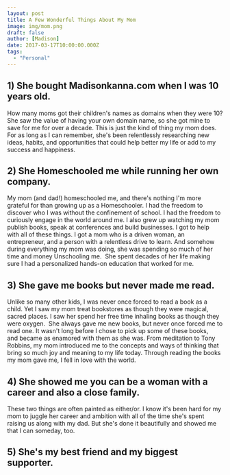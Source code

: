```yaml
---
layout: post
title: A Few Wonderful Things About My Mom
image: img/mom.png
draft: false
author: [Madison]
date: 2017-03-17T10:00:00.000Z
tags:
  - "Personal"
---
```


## 1) She bought Madisonkanna.com when I was 10 years old.

How many moms got their children's names as domains when they were 10? She saw the value of having your own domain name, so she got mine to save for me for over a decade. This is just the kind of thing my mom does. For as long as I can remember, she's been relentlessly researching new ideas, habits, and opportunities that could help better my life or add to my success and happiness.

## 2) She Homeschooled me while running her own company. 

My mom (and dad!) homeschooled me, and there's nothing I'm more grateful for than growing up as a Homeschooler. I had the freedom to discover who I was without the confinement of school. I had the freedom to curiously engage in the world around me. I also grew up watching my mom publish books, speak at conferences and build businesses. I got to help with all of these things. I got a mom who is a driven woman, an entrepreneur, and a person with a relentless drive to learn. And somehow during everything my mom was doing, she was spending so much of her time and money Unschooling me.  She spent decades of her life making sure I had a personalized hands-on education that worked for me.

## 3) She gave me books but never made me read. 

Unlike so many other kids, I was never once forced to read a book as a child. Yet I saw my mom treat bookstores as though they were magical, sacred places. I saw her spend her free time inhaling books as though they were oxygen.  She always gave me new books, but never once forced me to read one. It wasn't long before I chose to pick up some of these books, and became as enamored with them as she was. From meditation to Tony Robbins, my mom introduced me to the concepts and ways of thinking that bring so much joy and meaning to my life today. Through reading the books my mom gave me, I fell in love with the world.

## 4) She showed me you can be a woman with a career and also a close family. 

These two things are often painted as either/or. I know it's been hard for my mom to juggle her career and ambition with all of the time she's spent raising us along with my dad. But she's done it beautifully and showed me that I can someday, too.

## 5) She's my best friend and my biggest supporter.
